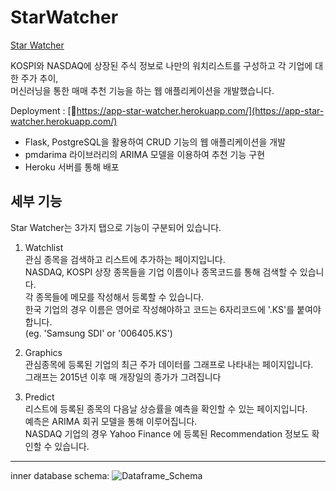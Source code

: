 # StarWatcher
[Star Watcher](https://www.notion.so/S3_Star-Watcher-120e7a6350ce4ff699caf96c55015987)

KOSPI와 NASDAQ에 상장된 주식 정보로 나만의 워치리스트를 구성하고 각 기업에 대한 주가 추이,  
머신러닝을 통한 매매 추천 기능을 하는 웹 애플리케이션을 개발했습니다.

Deployment : [🔗https://app-star-watcher.herokuapp.com/](https://app-star-watcher.herokuapp.com/)

- Flask, PostgreSQL을 활용하여 CRUD 기능의 웹 애플리케이션을 개발
- pmdarima 라이브러리의 ARIMA 모델을 이용하여 추천 기능 구현
- Heroku 서버를 통해 배포

## 세부 기능
Star Watcher는 3가지 탭으로 기능이 구분되어 있습니다.
1. Watchlist<br>
관심 종목을 검색하고 리스트에 추가하는 페이지입니다.  
NASDAQ, KOSPI 상장 종목들을 기업 이름이나 종목코드를 통해 검색할 수 있습니다.  
각 종목들에 메모를 작성해서 등록할 수 있습니다.  
한국 기업의 경우 이름은 영어로 작성해야하고 코드는 6자리코드에 '.KS'를 붙여야 합니다.<br> (eg. 'Samsung SDI' or '006405.KS')  

2. Graphics<br>
관심종목에 등록된 기업의 최근 주가 데이터를 그래프로 나타내는 페이지입니다.  
그래프는 2015년 이후 매 개장일의 종가가 그려집니다
3. Predict<br>
리스트에 등록된 종목의 다음날 상승률을 예측을 확인할 수 있는 페이지입니다.  
예측은 ARIMA 회귀 모델을 통해 이루어집니다.  
NASDAQ 기업의 경우 Yahoo Finance 에 등록된 Recommendation 정보도 확인할 수 있습니다.
_________
inner database schema:
![Dataframe_Schema](https://user-images.githubusercontent.com/83646259/127981228-b21ecffc-a0dd-484a-bb24-9a0c16768d52.png)
